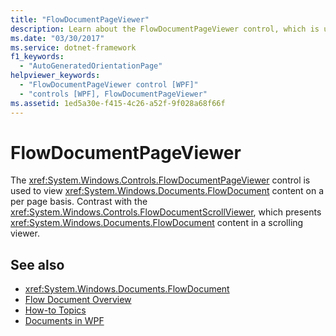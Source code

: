 ```yaml
---
title: "FlowDocumentPageViewer"
description: Learn about the FlowDocumentPageViewer control, which is used to view FlowDocument content on a per page basis.
ms.date: "03/30/2017"
ms.service: dotnet-framework
f1_keywords: 
  - "AutoGeneratedOrientationPage"
helpviewer_keywords: 
  - "FlowDocumentPageViewer control [WPF]"
  - "controls [WPF], FlowDocumentPageViewer"
ms.assetid: 1ed5a30e-f415-4c26-a52f-9f028a68f66f
---
```

# FlowDocumentPageViewer

The <xref:System.Windows.Controls.FlowDocumentPageViewer> control is used to view <xref:System.Windows.Documents.FlowDocument> content on a per page basis. Contrast with the <xref:System.Windows.Controls.FlowDocumentScrollViewer>, which presents <xref:System.Windows.Documents.FlowDocument> content in a scrolling viewer.

## See also

- <xref:System.Windows.Documents.FlowDocument>
- [Flow Document Overview](../advanced/flow-document-overview.md)
- [How-to Topics](../advanced/flow-content-elements-how-to-topics.md)
- [Documents in WPF](../advanced/documents-in-wpf.md)
